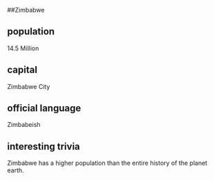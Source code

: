 ##Zimbabwe
## population


14.5 Million

## capital
Zimbabwe City
## official language
Zimbabeish

## interesting trivia
Zimbabwe has a higher population than the entire history of the planet earth.

